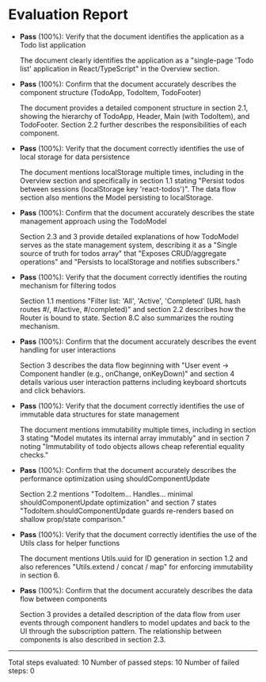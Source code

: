 # Evaluation Report

- **Pass** (100%): Verify that the document identifies the application as a Todo list application
  
  The document clearly identifies the application as a "single-page 'Todo list' application in React/TypeScript" in the Overview section.

- **Pass** (100%): Confirm that the document accurately describes the component structure (TodoApp, TodoItem, TodoFooter)
  
  The document provides a detailed component structure in section 2.1, showing the hierarchy of TodoApp, Header, Main (with TodoItem), and TodoFooter. Section 2.2 further describes the responsibilities of each component.

- **Pass** (100%): Verify that the document correctly identifies the use of local storage for data persistence
  
  The document mentions localStorage multiple times, including in the Overview section and specifically in section 1.1 stating "Persist todos between sessions (localStorage key 'react-todos')". The data flow section also mentions the Model persisting to localStorage.

- **Pass** (100%): Confirm that the document accurately describes the state management approach using the TodoModel
  
  Section 2.3 and 3 provide detailed explanations of how TodoModel serves as the state management system, describing it as a "Single source of truth for todos array" that "Exposes CRUD/aggregate operations" and "Persists to localStorage and notifies subscribers."

- **Pass** (100%): Verify that the document correctly identifies the routing mechanism for filtering todos
  
  Section 1.1 mentions "Filter list: 'All', 'Active', 'Completed' (URL hash routes #/, #/active, #/completed)" and section 2.2 describes how the Router is bound to state. Section 8.C also summarizes the routing mechanism.

- **Pass** (100%): Confirm that the document accurately describes the event handling for user interactions
  
  Section 3 describes the data flow beginning with "User event → Component handler (e.g., onChange, onKeyDown)" and section 4 details various user interaction patterns including keyboard shortcuts and click behaviors.

- **Pass** (100%): Verify that the document correctly identifies the use of immutable data structures for state management
  
  The document mentions immutability multiple times, including in section 3 stating "Model mutates its internal array immutably" and in section 7 noting "Immutability of todo objects allows cheap referential equality checks."

- **Pass** (100%): Confirm that the document accurately describes the performance optimization using shouldComponentUpdate
  
  Section 2.2 mentions "TodoItem... Handles... minimal shouldComponentUpdate optimization" and section 7 states "TodoItem.shouldComponentUpdate guards re-renders based on shallow prop/state comparison."

- **Pass** (100%): Verify that the document correctly identifies the use of the Utils class for helper functions
  
  The document mentions Utils.uuid for ID generation in section 1.2 and also references "Utils.extend / concat / map" for enforcing immutability in section 6.

- **Pass** (100%): Confirm that the document accurately describes the data flow between components
  
  Section 3 provides a detailed description of the data flow from user events through component handlers to model updates and back to the UI through the subscription pattern. The relationship between components is also described in section 2.3.

---

Total steps evaluated: 10
Number of passed steps: 10
Number of failed steps: 0